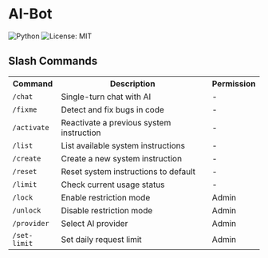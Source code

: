 # AI-Bot

![Python](https://img.shields.io/badge/Python-3.12-blue.svg?logo=python&logoColor=white&style=flat&labelColor=24292e)
![License: MIT](https://img.shields.io/badge/License-MIT-yellow.svg)

## Slash Commands

  <table>
    <tr>
      <th>Command</th>
      <th>Description</th>
      <th>Permission</th>
    </tr>
    <tr>
      <td><code>/chat</code></td>
      <td>Single-turn chat with AI</td>
      <td>-</td>
    </tr>
    <tr>
      <td><code>/fixme</code></td>
      <td>Detect and fix bugs in code</td>
      <td>-</td>
    </tr>
    <tr>
      <td><code>/activate</code></td>
      <td>Reactivate a previous system instruction</td>
      <td>-</td>
    </tr>
    <tr>
      <td><code>/list</code></td>
      <td>List available system instructions</td>
      <td>-</td>
    </tr>
    <tr>
      <td><code>/create</code></td>
      <td>Create a new system instruction</td>
      <td>-</td>
    </tr>
    <tr>
      <td><code>/reset</code></td>
      <td>Reset system instructions to default</td>
      <td>-</td>
    </tr>
    <tr>
      <td><code>/limit</code></td>
      <td>Check current usage status</td>
      <td>-</td>
    </tr>
    <tr>
      <td><code>/lock</code></td>
      <td>Enable restriction mode</td>
      <td>Admin</td>
    </tr>
    <tr>
      <td><code>/unlock</code></td>
      <td>Disable restriction mode</td>
      <td>Admin</td>
    </tr>
    <tr>
      <td><code>/provider</code></td>
      <td>Select AI provider</td>
      <td>Admin</td>
    </tr>
    <tr>
      <td><code>/set-limit</code></td>
      <td>Set daily request limit</td>
      <td>Admin</td>
    </tr>
  </table>
